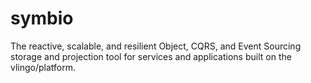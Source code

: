 # symbio
The reactive, scalable, and resilient Object, CQRS, and Event Sourcing storage and projection tool for services and applications built on the vlingo/platform.
